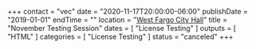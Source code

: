 +++
contact = "vec"
date = "2020-11-17T20:00:00-06:00"
publishDate = "2019-01-01"
endTime = ""
location = "[West Fargo City Hall](/places/west-fargo-city-hall/)"
title = "November Testing Session"
dates = [ "License Testing" ]
outputs = [ "HTML" ]
categories = [ "License Testing" ]
status = "canceled"
+++

